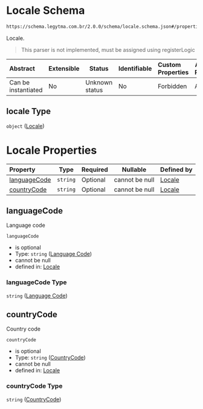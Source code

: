 # Locale Schema

```txt
https://schema.legytma.com.br/2.0.0/schema/locale.schema.json#/properties/locale
```

Locale.


> This parser is not implemented, must be assigned using registerLogic
>

| Abstract            | Extensible | Status         | Identifiable | Custom Properties | Additional Properties | Access Restrictions | Defined In                                                                          |
| :------------------ | ---------- | -------------- | ------------ | :---------------- | --------------------- | ------------------- | ----------------------------------------------------------------------------------- |
| Can be instantiated | No         | Unknown status | No           | Forbidden         | Allowed               | none                | [text_style.schema.json\*](../schema/text_style.schema.json) |

## locale Type

`object` ([Locale](text_style-properties-locale.md))

# Locale Properties

| Property                      | Type     | Required | Nullable       | Defined by                                                                                                                                 |
| :---------------------------- | -------- | -------- | -------------- | :----------------------------------------------------------------------------------------------------------------------------------------- |
| [languageCode](#languageCode) | `string` | Optional | cannot be null | [Locale](locale-properties-language-code.md) |
| [countryCode](#countryCode)   | `string` | Optional | cannot be null | [Locale](locale-properties-countrycode.md)    |

## languageCode

Language code


`languageCode`

-   is optional
-   Type: `string` ([Language Code](locale-properties-language-code.md))
-   cannot be null
-   defined in: [Locale](locale-properties-language-code.md)

### languageCode Type

`string` ([Language Code](locale-properties-language-code.md))

## countryCode

Country code


`countryCode`

-   is optional
-   Type: `string` ([CountryCode](locale-properties-countrycode.md))
-   cannot be null
-   defined in: [Locale](locale-properties-countrycode.md)

### countryCode Type

`string` ([CountryCode](locale-properties-countrycode.md))
